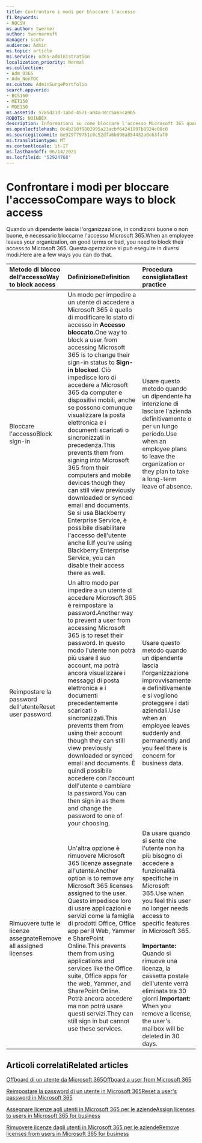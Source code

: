 ```yaml
---
title: Confrontare i modi per bloccare l'accesso
f1.keywords:
- NOCSH
ms.author: twerner
author: twernermsft
manager: scotv
audience: Admin
ms.topic: article
ms.service: o365-administration
localization_priority: Normal
ms.collection:
- Adm_O365
- Adm_NonTOC
ms.custom: AdminSurgePortfolio
search.appverid:
- BCS160
- MET150
- MOE150
ms.assetid: 5785d21d-1abd-4571-a04a-8cc5a65ca9b5
ROBOTS: NOINDEX
description: Informazioni su come bloccare l'accesso Microsoft 365 quando un dipendente lascia l'organizzazione.
ms.openlocfilehash: 0c4b210f9802995a23acbf64241997b8924c00c0
ms.sourcegitcommit: be929f79751c0c52dfa6bd98a854432a0c63faf0
ms.translationtype: MT
ms.contentlocale: it-IT
ms.lasthandoff: 06/14/2021
ms.locfileid: "52924768"
---
```

# <a name="compare-ways-to-block-access"></a><span data-ttu-id="bcdd0-103">Confrontare i modi per bloccare l'accesso</span><span class="sxs-lookup"><span data-stu-id="bcdd0-103">Compare ways to block access</span></span>

<span data-ttu-id="bcdd0-104">Quando un dipendente lascia l'organizzazione, in condizioni buone o non buone, è necessario bloccarne l'accesso Microsoft 365.</span><span class="sxs-lookup"><span data-stu-id="bcdd0-104">When an employee leaves your organization, on good terms or bad, you need to block their access to Microsoft 365.</span></span> <span data-ttu-id="bcdd0-105">Questa operazione si può eseguire in diversi modi.</span><span class="sxs-lookup"><span data-stu-id="bcdd0-105">Here are a few ways you can do that.</span></span>
  
|<span data-ttu-id="bcdd0-106">Metodo di blocco dell'accesso</span><span class="sxs-lookup"><span data-stu-id="bcdd0-106">Way to block access</span></span>|<span data-ttu-id="bcdd0-107">Definizione</span><span class="sxs-lookup"><span data-stu-id="bcdd0-107">Definition</span></span>|<span data-ttu-id="bcdd0-108">Procedura consigliata</span><span class="sxs-lookup"><span data-stu-id="bcdd0-108">Best practice</span></span>|
|:-----|:-----|:-----|
|<span data-ttu-id="bcdd0-109">Bloccare l'accesso</span><span class="sxs-lookup"><span data-stu-id="bcdd0-109">Block sign-in</span></span>  <br/> |<span data-ttu-id="bcdd0-110">Un modo per impedire a un utente di accedere a Microsoft 365 è quello di modificare lo stato di accesso in **Accesso bloccato.**</span><span class="sxs-lookup"><span data-stu-id="bcdd0-110">One way to block a user from accessing Microsoft 365 is to change their sign-in status to **Sign-in blocked**.</span></span> <span data-ttu-id="bcdd0-111">Ciò impedisce loro di accedere a Microsoft 365 da computer e dispositivi mobili, anche se possono comunque visualizzare la posta elettronica e i documenti scaricati o sincronizzati in precedenza.</span><span class="sxs-lookup"><span data-stu-id="bcdd0-111">This prevents them from signing into Microsoft 365 from their computers and mobile devices though they can still view previously downloaded or synced email and documents.</span></span> <span data-ttu-id="bcdd0-112">Se si usa Blackberry Enterprise Service, è possibile disabilitare l'accesso dell'utente anche lì.</span><span class="sxs-lookup"><span data-stu-id="bcdd0-112">If you're using Blackberry Enterprise Service, you can disable their access there as well.</span></span>  <br/> |<span data-ttu-id="bcdd0-113">Usare questo metodo quando un dipendente ha intenzione di lasciare l'azienda definitivamente o per un lungo periodo.</span><span class="sxs-lookup"><span data-stu-id="bcdd0-113">Use when an employee plans to leave the organization or they plan to take a long-term leave of absence.</span></span>  <br/> |
|<span data-ttu-id="bcdd0-114">Reimpostare la password dell'utente</span><span class="sxs-lookup"><span data-stu-id="bcdd0-114">Reset user password</span></span>  <br/> |<span data-ttu-id="bcdd0-115">Un altro modo per impedire a un utente di accedere Microsoft 365 è reimpostare la password.</span><span class="sxs-lookup"><span data-stu-id="bcdd0-115">Another way to prevent a user from accessing Microsoft 365 is to reset their password.</span></span> <span data-ttu-id="bcdd0-116">In questo modo l'utente non potrà più usare il suo account, ma potrà ancora visualizzare i messaggi di posta elettronica e i documenti precedentemente scaricati o sincronizzati.</span><span class="sxs-lookup"><span data-stu-id="bcdd0-116">This prevents them from using their account though they can still view previously downloaded or synced email and documents.</span></span> <span data-ttu-id="bcdd0-117">È quindi possibile accedere con l'account dell'utente e cambiare la password.</span><span class="sxs-lookup"><span data-stu-id="bcdd0-117">You can then sign in as them and change the password to one of your choosing.</span></span>  <br/> |<span data-ttu-id="bcdd0-118">Usare questo metodo quando un dipendente lascia l'organizzazione improvvisamente e definitivamente e si vogliono proteggere i dati aziendali.</span><span class="sxs-lookup"><span data-stu-id="bcdd0-118">Use when an employee leaves suddenly and permanently and you feel there is concern for business data.</span></span>  <br/> |
|<span data-ttu-id="bcdd0-119">Rimuovere tutte le licenze assegnate</span><span class="sxs-lookup"><span data-stu-id="bcdd0-119">Remove all assigned licenses</span></span>  <br/> |<span data-ttu-id="bcdd0-120">Un'altra opzione è rimuovere Microsoft 365 licenze assegnate all'utente.</span><span class="sxs-lookup"><span data-stu-id="bcdd0-120">Another option is to remove any Microsoft 365 licenses assigned to the user.</span></span> <span data-ttu-id="bcdd0-121">Questo impedisce loro di usare applicazioni e servizi come la famiglia di prodotti Office, Office app per il Web, Yammer e SharePoint Online.</span><span class="sxs-lookup"><span data-stu-id="bcdd0-121">This prevents them from using applications and services like the Office suite, Office apps for the web, Yammer, and SharePoint Online.</span></span> <span data-ttu-id="bcdd0-122">Potrà ancora accedere ma non potrà usare questi servizi.</span><span class="sxs-lookup"><span data-stu-id="bcdd0-122">They can still sign in but cannot use these services.</span></span>  <br/> |<span data-ttu-id="bcdd0-123">Da usare quando si sente che l'utente non ha più bisogno di accedere a funzionalità specifiche in Microsoft 365.</span><span class="sxs-lookup"><span data-stu-id="bcdd0-123">Use when you feel this user no longer needs access to specific features in Microsoft 365.</span></span>  <br/> <br> <span data-ttu-id="bcdd0-124">**Importante:** Quando si rimuove una licenza, la cassetta postale dell'utente verrà eliminata tra 30 giorni.</span><span class="sxs-lookup"><span data-stu-id="bcdd0-124">**Important:** When you remove a license, the user's mailbox will be deleted in 30 days.</span></span>
   
## <a name="related-articles"></a><span data-ttu-id="bcdd0-125">Articoli correlati</span><span class="sxs-lookup"><span data-stu-id="bcdd0-125">Related articles</span></span>

[<span data-ttu-id="bcdd0-126">Offboard di un utente da Microsoft 365</span><span class="sxs-lookup"><span data-stu-id="bcdd0-126">Offboard a user from Microsoft 365</span></span>](../add-users/remove-former-employee.md)
    
[<span data-ttu-id="bcdd0-127">Reimpostare la password di un utente in Microsoft 365</span><span class="sxs-lookup"><span data-stu-id="bcdd0-127">Reset a user's password in Microsoft 365</span></span>](../add-users/reset-passwords.md)
    
[<span data-ttu-id="bcdd0-128">Assegnare licenze agli utenti in Microsoft 365 per le aziende</span><span class="sxs-lookup"><span data-stu-id="bcdd0-128">Assign licenses to users in Microsoft 365 for business</span></span>](../manage/assign-licenses-to-users.md)
    
[<span data-ttu-id="bcdd0-129">Rimuovere licenze dagli utenti in Microsoft 365 per le aziende</span><span class="sxs-lookup"><span data-stu-id="bcdd0-129">Remove licenses from users in Microsoft 365 for business</span></span>](../manage/remove-licenses-from-users.md)
    

